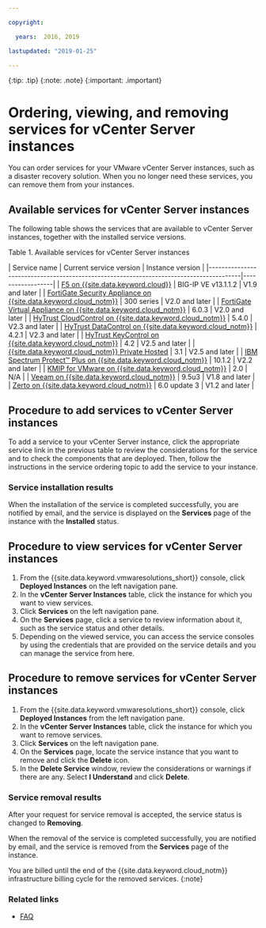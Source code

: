 ```yaml
---

copyright:

  years:  2016, 2019

lastupdated: "2019-01-25"

---
```


{:tip: .tip}
{:note: .note}
{:important: .important}

# Ordering, viewing, and removing services for vCenter Server instances

You can order services for your VMware vCenter Server instances, such as a disaster recovery solution. When you no longer need these services, you can remove them from your instances.

## Available services for vCenter Server instances

The following table shows the services that are available to vCenter Server instances, together with the installed service versions.

Table 1. Available services for vCenter Server instances

| Service name | Current service version | Instance version |
|----------------------------------------------------------------------------------------|------------------|
| [F5 on {{site.data.keyword.cloud}}](/docs/services/vmwaresolutions/services?topic=vmware-solutions-f5-on-ibm-cloud-overview) | BIG-IP VE v13.1.1.2 | V1.9 and later |
| [FortiGate Security Appliance on {{site.data.keyword.cloud_notm}}](/docs/services/vmwaresolutions/services?topic=vmware-solutions-fortigate-security-appliance-on-ibm-cloud-overview) | 300 series | V2.0 and later |
| [FortiGate Virtual Appliance on {{site.data.keyword.cloud_notm}}](/docs/services/vmwaresolutions/services?topic=vmware-solutions-fortigate-virtual-appliance-on-ibm-cloud-overview) | 6.0.3 | V2.0 and later |
| [HyTrust CloudControl on {{site.data.keyword.cloud_notm}}](/docs/services/vmwaresolutions/services?topic=vmware-solutions-hytrust-cloudcontrol-on-ibm-cloud-overview) | 5.4.0 | V2.3 and later |
| [HyTrust DataControl on {{site.data.keyword.cloud_notm}}](/docs/services/vmwaresolutions/services?topic=vmware-solutions-hytrust-datacontrol-on-ibm-cloud-overview)  | 4.2.1 | V2.3 and later |
| [HyTrust KeyControl on {{site.data.keyword.cloud_notm}}](/docs/services/vmwaresolutions/services?topic=vmware-solutions-hytrust-keycontrol-on-ibm-cloud-overview)              | 4.2 | V2.5 and later |
| [{{site.data.keyword.cloud_notm}} Private Hosted](/docs/services/vmwaresolutions/services?topic=vmware-solutions-ibm-cloud-private-hosted-overview) | 3.1 | V2.5 and later |
| [IBM Spectrum Protect&trade; Plus on {{site.data.keyword.cloud_notm}}](/docs/services/vmwaresolutions/services?topic=vmware-solutions-ibm-spectrum-protect-plus-on-ibm-cloud-overview) | 10.1.2 | V2.2 and later |
| [KMIP for VMware on {{site.data.keyword.cloud_notm}}](/docs/services/vmwaresolutions/services?topic=vmware-solutions-kmip-for-vmware-on-ibm-cloud-overview) | 2.0  | N/A  |
| [Veeam on {{site.data.keyword.cloud_notm}}](/docs/services/vmwaresolutions/services?topic=vmware-solutions-veeam-on-ibm-cloud-overview) | 9.5u3 | V1.8 and later |
| [Zerto on {{site.data.keyword.cloud_notm}}](/docs/services/vmwaresolutions/services?topic=vmware-solutions-zerto-on-ibm-cloud-overview) | 6.0 update 3 | V1.2 and later |

## Procedure to add services to vCenter Server instances

To add a service to your vCenter Server instance, click the appropriate service link in the previous table to review the considerations for the service and to check the components that are deployed. Then, follow the instructions in the service ordering topic to add the service to your instance.

### Service installation results

When the installation of the service is completed successfully, you are notified by email, and the service is displayed on the **Services** page of the instance with the **Installed** status.

## Procedure to view services for vCenter Server instances

1. From the {{site.data.keyword.vmwaresolutions_short}} console, click **Deployed Instances** on the left navigation pane.
2. In the **vCenter Server Instances** table, click the instance for which you want to view services.
3. Click **Services** on the left navigation pane.
4. On the **Services** page, click a service to review information about it, such as the service status and other details.
5. Depending on the viewed service, you can access the service consoles by using the credentials that are provided on the service details and you can manage the service from here.

## Procedure to remove services for vCenter Server instances

1. From the {{site.data.keyword.vmwaresolutions_short}} console, click **Deployed Instances** from the left navigation pane.
2. In the **vCenter Server Instances** table, click the instance for which you want to remove services.
3. Click **Services** on the left navigation pane.
4. On the **Services** page, locate the service instance that you want to remove and click the **Delete** icon.
5. In the **Delete Service** window, review the considerations or warnings if there are any. Select **I Understand** and click **Delete**.

### Service removal results

After your request for service removal is accepted, the service status is changed to **Removing**.

When the removal of the service is completed successfully, you are notified by email, and the service is removed from the **Services** page of the instance.

You are billed until the end of the {{site.data.keyword.cloud_notm}} infrastructure billing cycle for the removed services.
{:note}

### Related links

* [FAQ](/docs/services/vmwaresolutions/vmonic?topic=vmware-solutions-general-faq-about-ibm-cloud-for-vmware-solutions)
